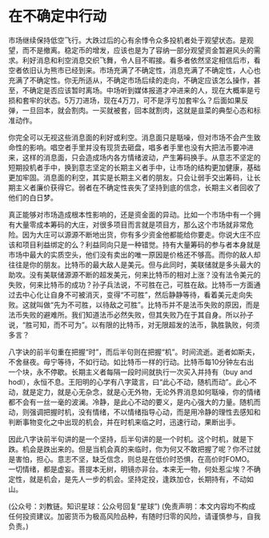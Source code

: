 # 在不确定中行动

市场继续保持低空飞行。大跌过后的心有余悸令众多投机者处于观望状态。是观望，而不是撤离。稳定币的增发，应该也是为了容纳一部分观望资金暂避风头的需求。利好消息和利空消息交织飞舞，令人目不暇接。看多者依然坚定相信后市，看空者依旧认为熊市已经到来。市场充满了不确定性，消息充满了不确定性，人心也充满了不确定性。你无所适从，不确定市场后续的走向，不确定应该怎么操作，甚至，不确定是否应该暂时离场。中场听到媒体报道才冲进来的人，现在大概率是亏损和套牢的状态。5万刀进场，现在4万刀，可不是浮亏加套牢么？后面如果反弹，一旦回本，就会割肉。一买就被套，回本就割肉，这就是韭菜的典型心态和标准动作。

你完全可以无视这些消息面的利好或利空。消息面只是聒噪，但对市场不会产生致命性的影响。唱空者手里并没有现货去砸盘，唱多者手里也没有大把法币要冲进来，这样的消息面，只会造成场内各方情绪波动，产生筹码换手。从意志不坚定的短期投机者手中，换到意志坚定的长期主义者手中，让市场的结构更加健康，基础更加牢固。消息面的利空，其实是长期主义者的朋友。只会让弱手交出筹码，让长期主义者廉价获得它。弱者在不确定性丧失了坚持到底的信念，长期主义者回收了他们的白日梦。

真正能够对市场造成根本性影响的，还是资金面的异动。比如一个市场中有一个拥有大量零成本筹码的大庄，对很多项目而言就是项目方，那么这个市场就非常危险。因为大庄可以源源不断地出货，你有多少资金他都能给你要走。你说大庄不应该和项目利益绑定的么？利益同向只是一种错觉。持有大量筹码的参与者本身就是市场中最大的实质空头，他们没有卖出的唯一原因是价格还不够高。而你的敌人却往往是你的朋友。比特币的最大敌人是美元。但与此同时，美联储就是多头最大的助攻。没有美联储源源不断的超发美元，何来比特币的相对上涨？没有法令美元的失败，何来比特币的成功？孙子兵法说，不可胜在己，可胜在敌。比特币一方面通过去中心化让自身不可被消灭，变得“不可胜”，然后静静等待，看着美元走向失败。这就叫做“先为不可胜，以待敌之可胜”。比特币并不是法币失败的原因，而是法币失败的避难所。我们知道法币必然失败，但其失败乃在于其自身。所以孙子说，“胜可知，而不可为”。以有限的比特币，对无限超发的法币，孰胜孰败，何须多言？

八字诀的前半句重在把握“时”，而后半句则在把握“机”。时间流逝。逝者如斯夫，不舍昼夜。毋宁等待，不如行动。如比特币一样的行动。比特币每10分钟左右出一个块，永不停歇。长期主义者每隔一段时间就执行一次买入并持有（buy and hodl），永恒不息。王阳明的心学有八字箴言，曰“此心不动，随机而动”。此心不动，就是定力，就是心无杂念，就是心无外物，无论外界消息如何聒噪，你的情绪都不会有一丝一毫的波澜。冷静，是此心不动的要义，是内心强大的力量。随机而动，则强调把握时机，没有情绪，不以情绪指导心动，而是用冷静的理性去感知和判断事物变化之中出现的机会，并在时机来临之时，迅速行动，果断出手。

因此八字诀前半句讲的是一个坚持，后半句讲的是一个时机。这个时机，就是下跌。机会是跌出来的。但是当机会真的来临时，你为何又不敢把握了呢？你不过就是害怕，担心。意志不坚，缺乏信念，则总是在低价时恐惧，在高价时FOMO。一切情绪，都是虚妄。菩提本无树，明镜亦非台。本来无一物，何处惹尘埃？不确定性，就是机会，是先人一步的机会。坚持定投，逢跌加仓，长期持有，不动如山。

(公众号：刘教链。知识星球：公众号回复“星球”)
(免责声明：本文内容均不构成任何投资建议。加密货币为极高风险品种，有随时归零的风险，请谨慎参与，自我负责。)
